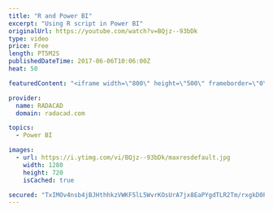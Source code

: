 ```yaml
---
title: "R and Power BI"
excerpt: "Using R script in Power BI"
originalUrl: https://youtube.com/watch?v=BQjz--93bDk
type: video
price: Free
length: PT5M2S
publishedDateTime: 2017-06-06T10:06:00Z
heat: 50

featuredContent: "<iframe width=\"800\" height=\"500\" frameborder=\"0\" src=\"https://www.youtube.com/embed/BQjz--93bDk\" allow=\"accelerometer; autoplay; encrypted-media; gyroscope; picture-in-picture\" allowfullscreen></iframe>"

provider:
  name: RADACAD
  domain: radacad.com

topics:
  - Power BI

images:
  - url: https://i.ytimg.com/vi/BQjz--93bDk/maxresdefault.jpg
    width: 1280
    height: 720
    isCached: true

secured: "TxIMOv4nsb4jBJHthhkzVWKF5lL5WvrKOsUrA7jx8EaPYgdTLR2Tm/rxgkD0Px4fk0301YjLMDtaINosglP7iU1mD2s3ZVXarPwem/SFK978z/6tDOCJMk6FY1mGEvays+eTvj/30QHZJ/HFPDFRoPV6NEnwX2DcDLIlMji+O1ZYNzqimBXWpP3tgeESAxr1feGH6dhePj7t64SQQKBHZC7HbLXgehSQWNb6oBW9OV+Z92Qz+bSp6muDxILiqXNK6ud/5d5pJ6OrU3Tf+tkyfST8EKCn02BUMtKkdhj8TA6LWUGpeOomKOVBLq+UMgNnQRYsybmMuM5kp+UJIyuSr9tluO3Iiq+05nF/XBiVfoNEwE+SGsHwMpUVWbOrxSq0rkwSH9lNviOj2JYyDbP1WbiZZ/YQr/Q17Rf5cLYRprU=;EP3azdnIafbydLgSZWukJQ=="
---
```


